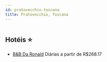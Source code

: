 ```yaml
---
id: pratovecchio-toscana
title: Pratovecchio, Toscana
---
```


<center><img src="https://assets.cosmos-data.com/1/010c2a8b54645a58d3e8b0fa4d3a4e38/552484.jpg" alt="" /></center>


## Hotéis ⭐️

-    [B&B Da Ronald](https://www.hurb.com/aud/https://www.hurb.com/hoteis/pratovecchio/b-b-da-ronald-JNP-JP093834?cmp=18055) Diárias a partir de R$268.17
   > 
